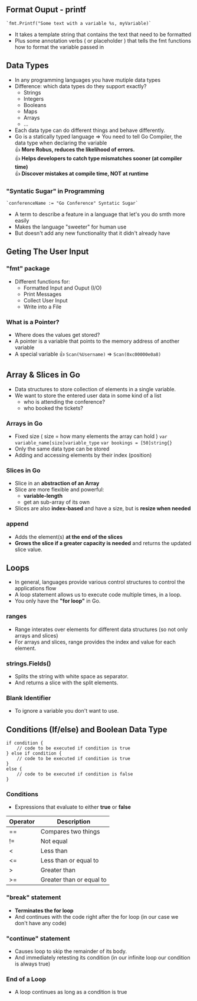 ## Format Ouput - printf
    `fmt.Printf("Some text with a variable %s, myVariable)`
- It takes a template string that contains the text that need to be formatted
- Plus some annotation verbs ( or placeholder ) that tells the fmt functions how to format the variable passed in

## Data Types
- In any programming languages you have mutiple data types
- Difference: which data types do they support exactly?
    + Strings
    + Integers
    + Booleans
    + Maps 
    + Arrays
    + ...
- Each data type can do different things and behave differently.
- Go is a statically typed language => You need to tell Go Compiler, the data type when declaring the variable
<br/>:thumbsup: **More Robus, reduces the likelihood of errors.**
<br/>:thumbsup: **Helps developers to catch type mismatches sooner (at compiler time)**
<br/>:thumbsup: **Discover mistakes at compile time, NOT at runtime**

### "Syntatic Sugar" in Programming
    `conferenceName := "Go Conference" Syntatic Sugar`
- A term to describe a feature in a language that let's you do smth more easily
- Makes the language "sweeter" for human use
- But doesn't add any new functionality that it didn't already have

## Geting The User Input
### "fmt" package
- Different functions for:
    + Formatted Input and Ouput (I/O)
    + Print Messages
    + Collect User Input
    + Write into a File
### What is a Pointer?
- Where does the values get stored?
- A pointer is a variable that points to the memory address of another variable
- A special variable
:thumbsup: `Scan(%Username)` => `Scan(0xc00000e0a8)`

## Array & Slices in Go
- Data structures to store collection of elements in a single variable.
- We want to store the entered user data in some kind of a list
    - who is attending the conference?
    - who booked the tickets?
### Arrays in Go
- Fixed size ( size = how many elements the array can hold )
    `var variable_name[size]variable_type`
    `var bookings = [50]string{}`
- Only the same data type can be stored
- Adding and accessing elements by their index (position)
### Slices in Go
- Slice in an **abstraction of an Array**
- Slice are more flexible and powerful:
    - **variable-length**
    - get an sub-array of its own
- Slices are also **index-based** and have a size, but is **resize when needed**
### append
- Adds the element(s) **at the end of the slices**
- **Grows the slice if a greater capacity is needed** and returns the updated slice value.

## Loops
- In general, languages provide various control structures to control the applications flow
- A loop statement allows us to execute code multiple times, in a loop.
- You only have the **"for loop"** in Go.
### ranges
- Range interates over elements for different data structures (so not only arrays and slices)
- For arrays and slices, range provides the index and value for each element.
### strings.Fields()
- Splits the string with white space as separator.
- And returns a slice with the split elements.
### Blank Identifier
- To ignore a variable you don't want to use.
## Conditions (If/else) and Boolean Data Type
```
if condition {
    // code to be executed if condition is true
} else if condition {
    // code to be executed if condition is true
} 
else {
    // code to be executed if condition is false
}
```
### Conditions
- Expressions that evaluate to either **true** or **false**

| Operator | Description |
|---|---|
| == | Compares two things |
| != | Not equal |
| < | Less than |
| <= | Less than or equal to |
| > | Greater than |
| >= | Greater than or equal to |
### "break" statement
- **Terminates the for loop**
- And continues with the code right after the for loop (in our case we don't have any code)

### "continue" statement
- Causes loop to skip the remainder of its body.
- And immediately retesting its condition (in our infinite loop our condition is always true)

### End of a Loop
- A loop continues as long as a condition is true
